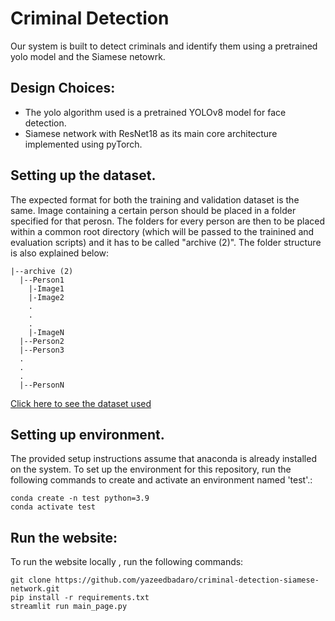 # Criminal Detection

Our system is built to detect criminals and identify them using a pretrained yolo model and the Siamese netowrk. 

## Design Choices:
- The yolo algorithm used is a pretrained YOLOv8 model for face detection.
- Siamese network with ResNet18 as its main core architecture implemented using pyTorch.


## Setting up the dataset.
The expected format for both the training and validation dataset is the same. Image containing a certain person should be placed in a folder specified for that perosn. The folders for every person are then to be placed within a common root directory (which will be passed to the trainined and evaluation scripts) and it has to be called "archive (2)". The folder structure is also explained below:
```
|--archive (2)
  |--Person1
    |-Image1
    |-Image2
    .
    .
    .
    |-ImageN
  |--Person2
  |--Person3
  .
  .
  .
  |--PersonN
```
[Click here to see the dataset used](https://www.kaggle.com/datasets/kasikrit/att-database-of-faces) 


## Setting up environment.
The provided setup instructions assume that anaconda is already installed on the system. To set up the environment for this repository, run the following commands to create and activate an environment named 'test'.:
```
conda create -n test python=3.9
conda activate test
```


## Run the website:
To run the website locally , run the following commands:
```
git clone https://github.com/yazeedbadaro/criminal-detection-siamese-network.git
pip install -r requirements.txt
streamlit run main_page.py
```
